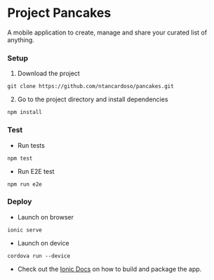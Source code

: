 # Project Pancakes

A mobile application to create, manage and share your curated list of anything.

### Setup

1. Download the project
```
git clone https://github.com/ntancardoso/pancakes.git
```
2. Go to the project directory and install dependencies
```
npm install
```

### Test
* Run tests
```
npm test
```

* Run E2E test
```
npm run e2e
```

### Deploy
* Launch on browser
```
ionic serve
```
* Launch on device
```
cordova run --device
```

* Check out the [Ionic Docs](https://ionicframework.com/docs/cli/) on how to build and package the app.